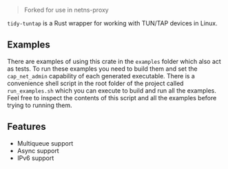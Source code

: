 > Forked for use in netns-proxy

`tidy-tuntap` is a Rust wrapper for working with TUN/TAP devices in Linux.

## Examples
There are examples of using this crate in the `examples` folder which also act as tests. To run these examples you need to build them and set the `cap_net_admin` capability of each generated executable. There is a convenience shell script in the root folder of the project called `run_examples.sh` which you can execute to build and run all the examples. Feel free to inspect the contents of this script and all the examples before trying to running them.

## Features
* Multiqueue support
* Async support
* IPv6 support
